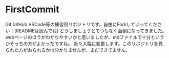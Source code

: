 # FirstCommit
Git GitHub VSCode等の練習用リポジトリです。自由にForkしていってください！(READMEは読んでね)
どうしましょうとてつもなく面倒になってきました。webページのほうがわかりやすいかと思いましたが、mdファイルで十分というかそっちの方がよかったですね。
近々大幅に変更します。このリポジトリを見られた方がおられるかは分かりませんが、まだできてません。
